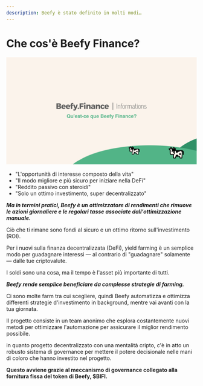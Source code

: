 ```yaml
---
description: Beefy è stato definito in molti modi…
---
```


# Che cos'è Beefy Finance?

![](../../.gitbook/assets/bulletin-what-is-beefy-finance.png)

* "L'opportunità di interesse composto della vita"
* "Il modo migliore e più sicuro per iniziare nella DeFi"
* "Reddito passivo con steroidi"
* "Solo un ottimo investimento, super decentralizzato"

_**Ma in termini pratici, Beefy è un ottimizzatore di rendimenti che rimuove le azioni giornaliere e le regolari tasse associate dall'ottimizzazione manuale.**_

Ciò che ti rimane sono fondi al sicuro e un ottimo ritorno sull'investimento (ROI).

Per i nuovi sulla finanza decentralizzata (DeFi), yield farming è un semplice modo per guadagnare interessi — al contrario di "guadagnare" solamente — dalle tue criptovalute.

I soldi sono una cosa, ma il tempo è l'asset più importante di tutti.

_**Beefy rende semplice beneficiare da complesse strategie di farming.**_

Ci sono molte farm tra cui scegliere, quindi Beefy automatizza e ottimizza differenti strategie d'investimento in background, mentre vai avanti con la tua giornata.

Il progetto consiste in un team anonimo che esplora costantemente nuovi metodi per ottimizzare l'automazione per assicurare il miglior rendimento possibile.

in quanto progetto decentralizzato con una mentalità cripto, c'è in atto un robusto sistema di governance per mettere il potere decisionale nelle mani di coloro che hanno investito nel progetto.

**Questo avviene grazie al meccanismo di governance collegato alla fornitura fissa del token di Beefy, $BIFI.**
